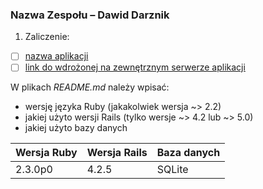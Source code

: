 ### Nazwa Zespołu – Dawid Darznik

1. Zaliczenie:
 - [ ] [nazwa aplikacji](zaliczenie)
 - [ ] [link do wdrożonej na zewnętrznym serwerze aplikacji](https://asi-project-dawid93.c9users.io/)

W plikach _README.md_ należy wpisać:

* wersję języka Ruby (jakakolwiek wersja ~> 2.2)
* jakiej użyto wersji Rails (tylko wersje ~> 4.2 lub ~> 5.0)
* jakiej użyto bazy danych

|Wersja Ruby|Wersja Rails|Baza danych|
|---|---|---|
|2.3.0p0|4.2.5|SQLite|
